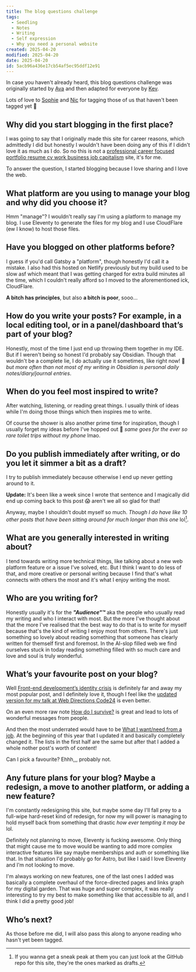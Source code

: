 ```yaml
---
title: The blog questions challenge
tags:
  - Seedling
  - Notes
  - Writing
  - Self expression
  - Why you need a personal website
created: 2025-04-20
modified: 2025-04-20
date: 2025-04-20
id: 5acb96a436e17cb54af5ec95ddf12e91
---
```

In case you haven't already heard, this blog questions challenge was originally started by [Ava](https://blog.avas.space/bear-blog-challenge/) and then adapted for everyone by [Kev](https://kevquirk.com/blog/blog-questions-challenge).

Lots of love to [Sophie](https://localghost.dev/blog/the-blog-questions-challenge/) and [Nic](https://www.nicchan.me/blog/coming-out-of-my-cage-and-ive-been-doing-just-fine/) for tagging those of us that haven't been tagged yet 💜

## Why did you start blogging in the first place?

I was going to say that I originally made this site for career reasons, which admittedly I did but honestly I wouldn't have been doing any of this if I didn't love it as much as I do. So no this is not a [professional career focused portfolio resume cv work business job capitalism](https://business-business.business/) site, it's for me.

To answer the question, I started blogging because I love sharing and I love the web.

## What platform are you using to manage your blog and why did you choose it?

Hmm "manage"? I wouldn't really say I'm using a platform to manage my blog. I use Eleventy to generate the files for my blog and I use CloudFlare (ew I know) to host those files.

## Have you blogged on other platforms before?

I guess if you'd call Gatsby a "platform", though honestly I'd call it a mistake. I also had this hosted on Netlify previously but my build used to be slow asf which meant that I was getting charged for extra build minutes all the time, which I couldn't really afford so I moved to the aforementioned ick, CloudFlare.

**A bitch has principles**, but also **a bitch is poor**, sooo…

## How do you write your posts? For example, in a local editing tool, or in a panel/dashboard that’s part of your blog?

Honestly, most of the time I just end up throwing them together in my IDE. But if I weren't being so honest I'd probably say Obsidian. Though that wouldn't be a complete lie, I do actually use it sometimes, like right now! 🎉 _but more often than not most of my writing in Obsidian is personal daily notes/diary/journal entries_.

## When do you feel most inspired to write?

After watching, listening, or reading great things. I usually think of ideas while I'm doing those things which then inspires me to write.

Of course the shower is also another prime time for inspiration, though I usually forget my ideas before I've hopped out 🥲 *same goes for the ever so rare toilet trips without my phone* lmao.

## Do you publish immediately after writing, or do you let it simmer a bit as a draft?

I try to publish immediately because otherwise I end up never getting around to it.

**Update:** It's been like a week since I wrote that sentence and I magically did end up coming back to this post 😱 aren't we all so glad for that!

Anyway, maybe I shouldn't doubt myself so much. *Though I do have like 10 other posts that have been sitting around for much longer than this one* lol[^1].

[^1]: If you wanna get a sneak peak at them you can just look at the GitHub repo for this site, they're the ones marked as drafts.

## What are you generally interested in writing about?

I tend towards writing more technical things, like talking about a new web platform feature or a issue I've solved, etc. But I think I want to do less of that, and more creative or personal writing because I find that's what connects with others the most and it's what I enjoy writing the most.

## Who are you writing for?

Honestly usually it's for the **_"Audience"™_** aka the people who usually read my writing and who I interact with most. But the more I've thought about that the more I've realised that the best way to do that is to write for myself because that's the kind of writing I enjoy most from others. There's just something so lovely about reading something that someone has clearly written for themself first and foremost. In the AI-slop filled web we find ourselves stuck in today reading something filled with so much care and love and soul is truly wonderful.

## What’s your favourite post on your blog?

Well [Front-end development’s identity crisis](/front-end-development-s-identity-crisis/) is definitely far and away my most popular post, and I definitely love it, though I feel like the [updated version for my talk at Web Directions Code24](/web-directions-code24-front-end-developments-identity-crisis/) is even better.

On an even more raw note [How do I survive?](/how-do-i-survive/) is great and lead to lots of wonderful messages from people.

And then the most underrated would have to be [What I want/need from a job](/what-i-want-need-from-a-job/). At the beginning of this year that I updated it and basically completely changed it. The lists in the first half are the same but after that I added a whole nother post's worth of content!

Can I pick a favourite? Ehhh,,, probably not.

## Any future plans for your blog? Maybe a redesign, a move to another platform, or adding a new feature?

I'm constantly redesigning this site, but maybe some day I'll fall prey to a full-wipe hard-reset kind of redesign, for now my will power is managing to hold myself back from something that drastic *how ever tempting it may be* lol.

Definitely not planning to move, Eleventy is fucking awesome. Only thing that might cause me to move would be wanting to add more complex interactive features like say maybe memberships and auth or something like that. In that situation I'd probably go for Astro, but like I said I love Eleventy and I'm not looking to move.

I'm always working on new features, one of the last ones I added was basically a complete overhaul of the force-directed pages and links graph for my digital garden. That was huge and super complex, it was really interesting to try my best to make something like that accessible to all, and I think I did a pretty good job!

## Who’s next?

As those before me did, I will also pass this along to anyone reading who hasn't yet been tagged.
